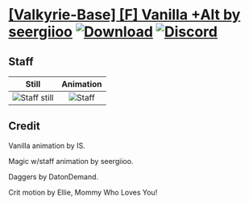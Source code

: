 # [\[Valkyrie-Base\] \[F\] Vanilla +Alt by seergiioo](./) [![Download](https://img.shields.io/badge/Download--red?style=social&logo=github)](https://minhaskamal.github.io/DownGit/#/home?url=https://github.com/Klokinator/FE-Repo/tree/main/Battle%20Animations%2FMounted%20-%20Valks%2C%20MKs%2C%20Magi%2F%5BValkyrie-Base%5D%20%5BF%5D%20Vanilla%20%2BAlt%20by%20seergiioo%2F7.%20Staff) [![Discord](https://img.shields.io/badge/Discord--blue?style=social&logo=discord)](https://discord.gg/C7VNGnyTPA)

## Staff

| Still | Animation |
| :---: | :-------: |
| ![Staff still](./Staff_000.png) | ![Staff](./Staff.gif) |

## Credit

Vanilla animation by IS.

Magic w/staff animation by seergiioo.

Daggers by DatonDemand.

Crit motion by Ellie, Mommy Who Loves You!

